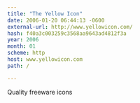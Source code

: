 ```yaml
---
title: "The Yellow Icon"
date: 2006-01-20 06:44:13 -0600
external-url: http://www.yellowicon.com/
hash: f40a3c003259c3568aa9643ad4812f3a
year: 2006
month: 01
scheme: http
host: www.yellowicon.com
path: /

---
```


Quality freeware icons
